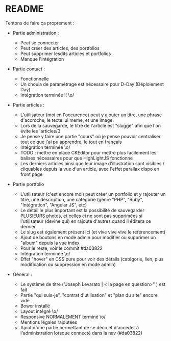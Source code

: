 # README

Tentons de faire ça proprement :

* Partie administration : 
  * Peut se connecter
  * Peut créer des articles, des portfolios
  * Peut supprimer lesdits articles et portfolios
  * Manque l'intégration

* Partie contact :
  * Fonctionnelle
  * Un chouia de paramétrage est nécessaire pour D-Day (Déploiement Day)
  * Intégration terminée !! \o/
  
* Partie articles :
  * L'utilisateur (moi en l'occurence) peut y ajouter un titre, une phrase d'accroche, le texte lui meme, et une image.
  * Lors de la sauvegarde, le titre de l'article est "sluggé" afin que l'on évite les 'articles/3'
  * Je pense y faire une partie "cours" où je pense pouvoir centraliser tout ce que j'ai pu apprendre, le tout en français
  * Intégration terminée \o/
  * TODO : mettre en place CKEditor pour mettre plus facilement les balises nécessaires pour que HighLightJS fonctionne
  * Les derniers articles ainsi que leur image d'illustration sont visibles / cliquables depuis la vue d'un article, avec l'effet parallax dispo en front page
  
  
* Partie portfolio
  * L'utilisateur (c'est encore moi) peut créer un portfolio et y rajouter un titre, une description, une catégorie (genre "PHP", "Ruby", "Intégration", "Angular JS", etc)
  * Le détail le plus important est la possibilité de sauvegarder PLUSIEURS photos, et celles ci ne sont pas supprimées
  si l'utilisateur (devine qui) en rajoute d'autres quand il éditera ce dernier
  * Le slug est également présent ici (et vive vive vive le référencement)
  * Ajout de boutons en mode admin pour modifier ou supprimer un "album" depuis la vue index
  * Pour le reste, voir le commit #da03822
  * Intégration terminée \o/
  * Effet "hover" en CSS pure pour voir des détails (catégorie, lien, plus modification ou suppression en mode admin)
  
* Général :
  * Le système de titre ("Joseph Levarato | < la page en question>" ) est fait
  * Partie "qui suis-je", "contrat d'utilisation" et "plan du site" encore vide
  * Bower installé
  * Layout intégré \o/
  * Responsive NORMALEMENT terminé \o/
  * Mentions légales rajoutées
  * Ajout d'une partie permettant de se déco et d'accéder à l'administration lorsque connecté dans la nav (#da03822)
